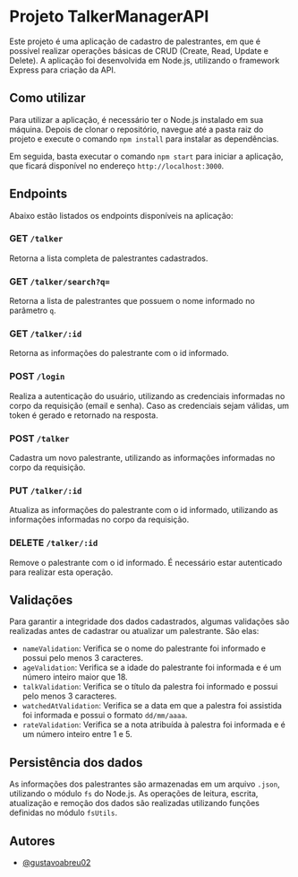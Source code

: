 # Projeto TalkerManagerAPI

Este projeto é uma aplicação de cadastro de palestrantes, em que é possível realizar operações básicas de CRUD (Create, Read, Update e Delete). A aplicação foi desenvolvida em Node.js, utilizando o framework Express para criação da API.

## Como utilizar

Para utilizar a aplicação, é necessário ter o Node.js instalado em sua máquina. Depois de clonar o repositório, navegue até a pasta raiz do projeto e execute o comando `npm install` para instalar as dependências.

Em seguida, basta executar o comando `npm start` para iniciar a aplicação, que ficará disponível no endereço `http://localhost:3000`.

## Endpoints

Abaixo estão listados os endpoints disponíveis na aplicação:

### GET `/talker`

Retorna a lista completa de palestrantes cadastrados.

### GET `/talker/search?q=`

Retorna a lista de palestrantes que possuem o nome informado no parâmetro `q`.

### GET `/talker/:id`

Retorna as informações do palestrante com o id informado.

### POST `/login`

Realiza a autenticação do usuário, utilizando as credenciais informadas no corpo da requisição (email e senha). Caso as credenciais sejam válidas, um token é gerado e retornado na resposta.

### POST `/talker`

Cadastra um novo palestrante, utilizando as informações informadas no corpo da requisição.

### PUT `/talker/:id`

Atualiza as informações do palestrante com o id informado, utilizando as informações informadas no corpo da requisição.

### DELETE `/talker/:id`

Remove o palestrante com o id informado. É necessário estar autenticado para realizar esta operação.

## Validações

Para garantir a integridade dos dados cadastrados, algumas validações são realizadas antes de cadastrar ou atualizar um palestrante. São elas:

- `nameValidation`: Verifica se o nome do palestrante foi informado e possui pelo menos 3 caracteres.
- `ageValidation`: Verifica se a idade do palestrante foi informada e é um número inteiro maior que 18.
- `talkValidation`: Verifica se o título da palestra foi informado e possui pelo menos 3 caracteres.
- `watchedAtValidation`: Verifica se a data em que a palestra foi assistida foi informada e possui o formato `dd/mm/aaaa`.
- `rateValidation`: Verifica se a nota atribuída à palestra foi informada e é um número inteiro entre 1 e 5.

## Persistência dos dados

As informações dos palestrantes são armazenadas em um arquivo `.json`, utilizando o módulo `fs` do Node.js. As operações de leitura, escrita, atualização e remoção dos dados são realizadas utilizando funções definidas no módulo `fsUtils`.

## Autores

- [@gustavoabreu02](https://www.github.com/gustavoabreu02)

